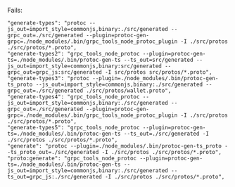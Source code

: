 Fails:

    "generate-types": "protoc --js_out=import_style=commonjs,binary:./src/generated --grpc_out=./src/generated --plugin=protoc-gen-grpc=./node_modules/.bin/grpc_tools_node_protoc_plugin -I ./src/protos ./src/protos/*.proto",
    "generate-types2": "grpc_tools_node_protoc --plugin=protoc-gen-ts=./node_modules/.bin/protoc-gen-ts --ts_out=src/generated --js_out=import_style=commonjs,binary:src/generated --grpc_out=grpc_js:src/generated -I src/protos src/protos/*.proto",
    "generate-types3": "protoc --plugin=./node_modules/.bin/protoc-gen-ts_proto --js_out=import_style=commonjs,binary:./src/generated --grpc_out=./src/generated ./src/protos/wallet.proto",
    "generate-types4": "grpc_tools_node_protoc --js_out=import_style=commonjs,binary:./src/generated --grpc_out=./src/generated --plugin=protoc-gen-grpc=./node_modules/.bin/grpc_tools_node_protoc_plugin -I ./src/protos ./src/protos/*.proto",
    "generate-types5": "grpc_tools_node_protoc --plugin=protoc-gen-ts=./node_modules/.bin/protoc-gen-ts --ts_out=./src/generated -I ./src/protos ./src/protos/*.proto",
    "generate": "protoc --plugin=./node_modules/.bin/protoc-gen-ts_proto --ts_proto_out=./src/generated -I ./src/protos ./src/protos/*.proto",
    "proto:generate": "grpc_tools_node_protoc --plugin=protoc-gen-ts=./node_modules/.bin/protoc-gen-ts --js_out=import_style=commonjs,binary:./src/generated --ts_out=grpc_js:./src/generated -I ./src/protos ./src/protos/*.proto",
